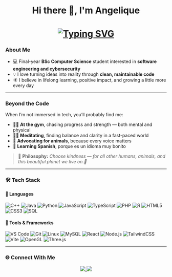 <h1 align="center">Hi there 👋, I'm Angelique</h1>

<!-- Typing SVG -->
<h1 align="center">
  <a href="https://git.io/typing-svg">
    <img src="https://readme-typing-svg.herokuapp.com?font=Fira+Code&size=26&pause=1000&color=6A5ACD&center=true&vCenter=true&width=600&lines=Computer+Science+Student+;Software+Developer+in+Progress+;Tech+Enthusiast+" alt="Typing SVG" />
  </a>
</h1>

<!--
<h3 align="center"> Computer Science Student  |  Software Developer in Progress  |  Tech Enthusiast</h3>
-->

### About Me  
- 💻 Final-year **BSc Computer Science** student interested in **software engineering and cybersecurity**  
- 💡 I love turning ideas into reality through **clean, maintainable code**  
- ☀️ I believe in lifelong learning, positive impact, and growing a little more every day  

---

### Beyond the Code  
When I’m not immersed in tech, you’ll probably find me:  
- 🏋️‍♀️ **At the gym**, chasing progress and strength — both mental and physical  
- 🧘‍♀️ **Meditating**, finding balance and clarity in a fast-paced world  
- 🌱 **Advocating for animals**, because every voice matters  
- 💬 **Learning Spanish**, porque es un idioma muy bonito 

> 🌸 **Philosophy:** *Choose kindness — for all other humans, animals, and this beautiful planet we live on.🌿*  

---

### 🛠️ Tech Stack  
#### 💬 Languages  
![C++](https://img.shields.io/badge/C++-00599C?style=for-the-badge&logo=c%2B%2B&logoColor=white)
![Java](https://img.shields.io/badge/Java-ED8B00?style=for-the-badge&logo=java&logoColor=white)
![Python](https://img.shields.io/badge/Python-3776AB?style=for-the-badge&logo=python&logoColor=white)
![JavaScript](https://img.shields.io/badge/JavaScript-F7DF1E?style=for-the-badge&logo=javascript&logoColor=black)
![TypeScript](https://img.shields.io/badge/TypeScript-3178C6?style=for-the-badge&logo=typescript&logoColor=white)
![PHP](https://img.shields.io/badge/PHP-777BB4?style=for-the-badge&logo=php&logoColor=white)
![R](https://img.shields.io/badge/R-276DC3?style=for-the-badge&logo=r&logoColor=white)
![HTML5](https://img.shields.io/badge/HTML5-E34F26?style=for-the-badge&logo=html5&logoColor=white)
![CSS3](https://img.shields.io/badge/CSS3-1572B6?style=for-the-badge&logo=css3&logoColor=white)
![SQL](https://img.shields.io/badge/SQL-336791?style=for-the-badge&logo=postgresql&logoColor=white)



#### 🧰 Tools & Frameworks  
![VS Code](https://img.shields.io/badge/VS_Code-007ACC?style=for-the-badge&logo=visualstudiocode&logoColor=white)
![Git](https://img.shields.io/badge/Git-F05032?style=for-the-badge&logo=git&logoColor=white)
![Linux](https://img.shields.io/badge/Linux-FCC624?style=for-the-badge&logo=linux&logoColor=black)
![MySQL](https://img.shields.io/badge/MySQL-4479A1?style=for-the-badge&logo=mysql&logoColor=white)
![React](https://img.shields.io/badge/React-61DAFB?style=for-the-badge&logo=react&logoColor=black)
![Node.js](https://img.shields.io/badge/Node.js-339933?style=for-the-badge&logo=node.js&logoColor=white)
![TailwindCSS](https://img.shields.io/badge/TailwindCSS-06B6D4?style=for-the-badge&logo=tailwindcss&logoColor=white)
![Vite](https://img.shields.io/badge/Vite-646CFF?style=for-the-badge&logo=vite&logoColor=white)
![OpenGL](https://img.shields.io/badge/OpenGL-5586A4?style=for-the-badge&logo=opengl&logoColor=white)
![Three.js](https://img.shields.io/badge/Three.js-000000?style=for-the-badge&logo=three.js&logoColor=white)


---



### 🌐 Connect With Me  

<p align="center">
  <a href="https://www.linkedin.com/in/angelique-breedt" target="_blank">
    <img src="https://img.shields.io/badge/LinkedIn-0077B5?style=for-the-badge&logo=linkedin&logoColor=white"/>
  </a>
  <a href="mailto:angiexbreedt@gmail.com">
    <img src="https://img.shields.io/badge/Email-D14836?style=for-the-badge&logo=gmail&logoColor=white"/>
  </a>
</p>


<!--
<div align="center">
  <img src="https://media0.giphy.com/media/v1.Y2lkPTc5MGI3NjExbjlmZ3Y3a2huY3F6MXU5MXhtbG1jbjg3ZTk5NHI1czd4eDRuZXBhZSZlcD12MV9pbnRlcm5hbF9naWZfYnlfaWQmY3Q9Zw/x45I8CY1Vs45G/giphy.gif" width="950" alt="Aesthetic coding GIF" />
  <br/>
  <sub> <i> <a href="https://giphy.com/gifs/x45I8CY1Vs45G" target="_blank">GIPHY</a></i></sub>
</div>
-->




